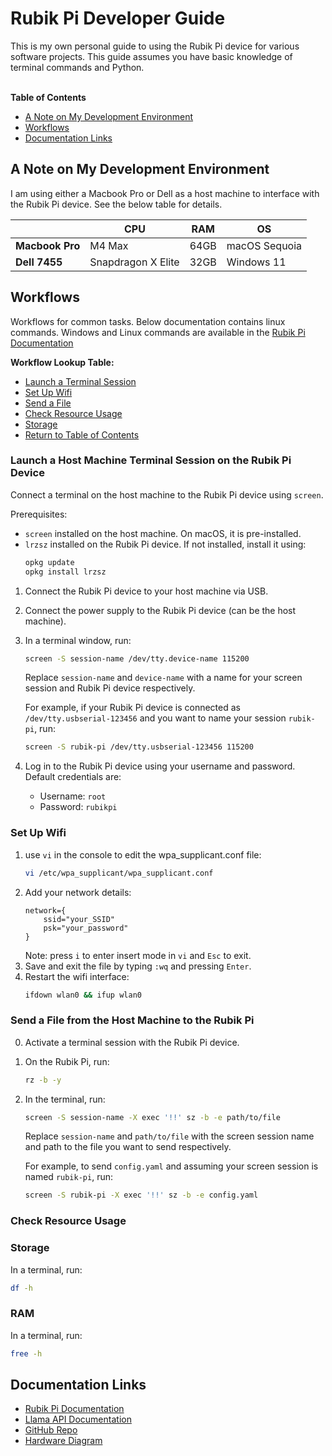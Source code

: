 # Rubik Pi Developer Guide

This is my own personal guide to using the Rubik Pi device for various software projects. This guide assumes you have basic knowledge of terminal commands and Python.<br><br>

**Table of Contents**
- [A Note on My Development Environment](#a-note-on-my-development-environment)
- [Workflows](#workflows)
- [Documentation Links](#documentation-links)

## A Note on My Development Environment
I am using either a Macbook Pro or Dell as a host machine to interface with the Rubik Pi device. See the below table for details.

|               | CPU                | RAM      | OS                  |
|---------------|--------------------|----------|----------------------|
| **Macbook Pro**   | M4 Max             | 64GB     | macOS Sequoia  |
| **Dell 7455**     | Snapdragon X Elite | 32GB     | Windows 11           |

## Workflows
Workflows for common tasks. Below documentation contains linux commands. Windows and Linux commands are available in the [Rubik Pi Documentation](https://www.thundercomm.com/rubik-pi-3/en/docs/rubik-pi-3-user-manual/)

**Workflow Lookup Table:**
- [Launch a Terminal Session](#launch-a-terminal-session)
- [Set Up Wifi](#set-up-wifi)
- [Send a File](#send-a-file)
- [Check Resource Usage](#check-resource-usage)
- [Storage](#storage)
- [Return to Table of Contents](#table-of-contents)

### Launch a Host Machine Terminal Session on the Rubik Pi Device
Connect a terminal on the host machine to the Rubik Pi device using `screen`.

Prerequisites:
- `screen` installed on the host machine. On macOS, it is pre-installed.
- `lrzsz` installed on the Rubik Pi device. If not installed, install it using:
    ```bash
    opkg update
    opkg install lrzsz
    ```

1. Connect the Rubik Pi device to your host machine via USB.
2. Connect the power supply to the Rubik Pi device (can be the host machine).
3. In a terminal window, run:
    ```bash
    screen -S session-name /dev/tty.device-name 115200
    ```
    Replace `session-name` and `device-name` with a name for your screen session and Rubik Pi device respectively.

    For example, if your Rubik Pi device is connected as `/dev/tty.usbserial-123456` and you want to name your session `rubik-pi`, run:
    ```bash
    screen -S rubik-pi /dev/tty.usbserial-123456 115200
    ```
4. Log in to the Rubik Pi device using your username and password.
    Default credentials are:
    - Username: `root`
    - Password: `rubikpi`

### Set Up Wifi
1. use `vi` in the console to edit the wpa_supplicant.conf file:
    ```bash
    vi /etc/wpa_supplicant/wpa_supplicant.conf
    ```
2. Add your network details:
    ```config
    network={
        ssid="your_SSID"
        psk="your_password"
    }
    ```
    Note: press `i` to enter insert mode in `vi` and `Esc` to exit. 
3. Save and exit the file by typing `:wq` and pressing `Enter`.
4. Restart the wifi interface:
    ```bash
    ifdown wlan0 && ifup wlan0
    ```

### Send a File from the Host Machine to the Rubik Pi
0. Activate a terminal session with the Rubik Pi device.
1. On the Rubik Pi, run:
    ```bash
    rz -b -y
    ```
2. In the terminal, run:
    ```bash
    screen -S session-name -X exec '!!' sz -b -e path/to/file
    ```
    Replace `session-name` and `path/to/file` with the screen session name and path to the file you want to send respectively.

    For example, to send `config.yaml` and assuming your screen session is named `rubik-pi`, run:
    ```bash
    screen -S rubik-pi -X exec '!!' sz -b -e config.yaml
    ```

### Check Resource Usage
### Storage
In a terminal, run:
```bash
df -h
```

### RAM
In a terminal, run:
```bash
free -h
```

## Documentation Links
- [Rubik Pi Documentation](https://www.thundercomm.com/rubik-pi-3/en/docs/rubik-pi-3-user-manual/)
- [Llama API Documentation](https://llama.developer.meta.com/docs/overview/)
- [GitHub Repo](https://github.com/thatrandomfrenchdude/rubik)
- [Hardware Diagram](https://www.thundercomm.com/rubik-pi-3/en/docs/rubik-pi-3-user-manual/1.0.0-a/peripherals-and-interfaces/)